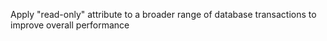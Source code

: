 Apply "read-only" attribute to a broader range of database transactions to improve overall performance
